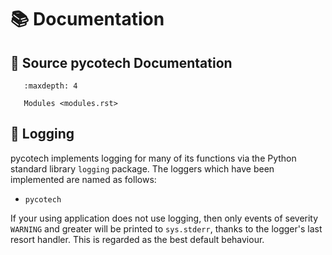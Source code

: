 # 📚 Documentation

## 📔 Source pycotech Documentation

```{toctree}
   :maxdepth: 4

   Modules <modules.rst>
```

## 📃 Logging
pycotech implements logging for many of its functions via the Python standard
 library `logging` package. The loggers which have been implemented are
  named as follows:
  
  - `pycotech`

If your using application does not use logging, then only events of severity
 `WARNING` and greater will be printed to `sys.stderr`, thanks to the
  logger's last resort handler. This is regarded as the best default behaviour.